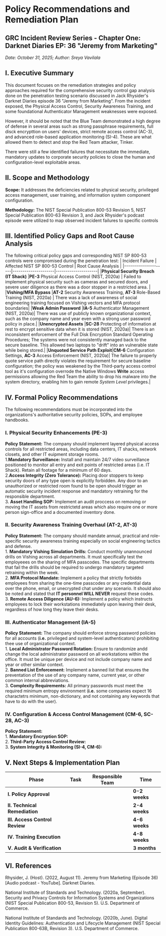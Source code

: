 # Policy Recommendations and Remediation Plan
## GRC Incident Review Series - Chapter One: Darknet Diaries EP: 36 "Jeremy from Marketing"
_Date: October 31, 2025; Author: Sreya Vavilala_

## I. Executive Summary
This document focuses on the remediation strategies and policy approaches required for the comprehensive security control gap analysis done on the penetration testing scenario discussed in Jack Rhysider's Darknet Diaries episode 36 "Jeremy from Marketing". From the incident exposed, the Physical Access Control, Security Awareness Training, and some foundational Authenticator Management weaknesses were exposed. 

However, it should be noted that the Blue Team demonstrated a high degree of defense in several areas such as strong passphrase requirements, full disck encrypttion on users' devices, strict remote access control (AC-3), and advanced role-based application monitoring (SI-4). These are what allowed them to detect and stop the Red Team attacker, Tinker. 

There were still a few identified failures that necessitate the immediate, mandatory updates to corporate security policies to close the human and configuration-level exploitable areas. 

## II. Scope and Methodology
**Scope:** It addresses the deficiencies related to physical security, privileged access management, user training, and information system component configuration.

**Methodology:** The NIST Special Publication 800-53 Revision 5, NIST Special Publication 800-63 Revision 3, and Jack Rhysider's podcast episode were utilized to map observed incident failures to specific controls

## III. Identified Policy Gaps and Root Cause Analysis
The following critical policy gaps and corresponding NIST SP 800-53 controls were compromised during the penetration test:
| Incident Failure | Affected NIST SP 800-53 Control | Root Cause Analysis |
|---------------------|---------------------|---------------------|
|**Physical Security Breach (IT Shack)** |**PE-3** Physical Access Control (NIST, 2020a) | Failed to implement physical security such as cameras and secured doors, and severe user diligence as there was a door stopper in a restricted area. |
|**Vishing/MFA Bypass** |**AT-2** Security Awareness Training, **AT-3** Role-Based Training (NIST, 2020a) | There was a lack of awareness of social engineering training focused on Vishing vectors and MFA protocol boundaries|
|**Weak Admin Password** |**IA-5** Authenticator Management (NIST, 2020a)| There was use of publicly known organizational context, such as the company name and year even with a strong user password policy in place.|
|**Unencrypted Assets** |**SC-28** Protecting of information at rest  to encrypt sensitive data when it is stored (NIST, 2020a)| There is an inconsistent enforcement of the Full Disk Encryption Standard Operating Procedures; The systems were not consistently managed back to the secure baseline. This allowed two laptops to "drift" into an vulnerable state while being stored.|
|**Unquoted Service Path Exploit**|**CM-6** Configuration Settings, **AC-3** Access Enforcement (NIST, 2020a)| The failure to properly quote service path directly violates the requirement for secure baseline configuration; the policy was weakened by the Third-party access control tool as it's configuration overrode the Native Windows **Write** access permissions allowing the Red Team the ability to drop his malware into the system directory, enabling him to gain remote _System Level_ privileges.|

## IV. Formal Policy Recommendations
The following recommendations must be incorporated into the organizations's authoritative security policies, SOPs, and employee handbooks.
### I. Physical Security Enhancements (PE-3)
**Policy Statement:** The company should implement layered physical access controls for all restricted areas, including data centers, IT shacks, network closets, and other IT euipment storage rooms.<br>
      1.**Mandatory Surveillance:** Install and maintain 24/7 video surveillance positioned to monitor all entry and exit points of restricted areas (i.e. IT Shack). Retain all footage for a minimum of 60 days.<br>
      2.**Access Integrity (Zero Tolerance):** Placing door stoppers to keep security doors of any type open is explicitly forbidden. Any door to an unauthorized or restricted room found to be open should trigger an automatic security incident response and mandatory retraining for the responsible department. <br>
      3. **Asset Handling SOP:** Implement an audit proccess on removing or moving the IT assets from restrictetd areas which also require one or more person sign-office and a documented inventory done.

### II. Security Awareness Training Overhaul (AT-2, AT-3)
**Policy Statement:** The company should mandate annual, practical and role-specific security awareness training especially on social engineering tactics and defense. <br>
      1. **Mandatory Vishing Simulation Drills:** Conduct monthly unannounced drills on Vishing across all departments. It must specifically test the employeees on the sharing of MFA passcodes. The specific departments that fail the drills should be required to undergo mandatory targeted retraining within the week.  <br>
      2. **MFA Protocol Mandate:** Implement a policy that strictly forbidds employees from sharing the one-time passcodes or any credential data over the phone, email, or unecrypted chat under any scenario. It should also be noted and stated that **IT personnel WILL NEVER** request these codes. <br>
      3. **Remote Access Diligence (AU-6):** Implement a policy which instructs employees to lock their workstations immediately upon leaving their desk, regardless of how long they leave their desks. <br>

### III. Authenticator Management (IA-5)
**Policy Statement:** The company should enforce strong password policies for all accounts (**i.e.** privileged and system-level authenticators) prohibiting thee use of organizational context. <br>
      1. **Local Administrator Password Rotation:** Ensure to randomize andd change the local administrator password on all workstations within the office. It must be unique per device and not include company name and year or other similar context. <br>
      2. **Banned List Enforcement:** Implement a banned list that ensures the preventation of the use of any company name, current year, or other common internal abbreviations. <br>
      3. **Complexity Requirements:** All primary passwords must meet the required minimum entropy environment (**i.e.** some companies expect 16 charactetrs minimum, non-dictionary, and not containing any keywords that have to do with the user). <br>

### IV. Configuration & Access Control Management (CM-6, SC-28, AC-3)
**Policy Statement:** <br>
      1. **Mandatory Encryption SOP:** <br>
      2. **Third-Party Access Control Review:** <br>
      3. **System Integrity & Monitoring (SI-4, CM-6):** <br>

## V. Next Steps & Implementation Plan
|**Phase**| **Task** | **Responsible Team** | **Time**|
|---------------------|---------------------|---------------------|---------------------|
|**I. Policy Approval**|                     |           |**0-2 weeks**|
|**II. Technical Remediation**|              |           |**2-4 weeks**|
|**III. Access Control Review**|             |           |**4-6 weeks**|
|**IV. Training Execution**|                 |           |**4-8 weeks**|
|**V. Audit & Verification**|                |           |**3 months**|






## VI. References
Rhysider, J. (Host). (2022, August 11). Jeremy from Marketing (Episode 36) [Audio podcast - YouTube]. Darknet Diaries.

National Institute of Standards and Technology. (2020a, September). Security and Privacy Controls for Information Systems and Organizations (NIST Special Publication 800-53, Revision 5). U.S. Department of Commerce.

National Institute of Standards and Technology. (2020b, June). Digital Identity Guidelines: Authentication and Lifecycle Management (NIST Special Publication 800-63B, Revision 3). U.S. Department of Commerce.
